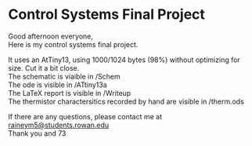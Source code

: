 # Control Systems Final Project
Good afternoon everyone,  
Here is my control systems final project.  

It uses an AtTiny13, using 1000/1024 bytes (98%) without optimizing for size. Cut it a bit close.  
The schematic is viaible in /Schem  
The ode is visible in /ATtiny13a  
The LaTeX report is visible in /Writeup  
The thermistor charactersitics recorded by hand are visible in /therm.ods  

If there are any questions, please contact me at raineym5@students.rowan.edu  
Thank you and 73  

